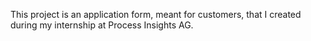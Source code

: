This project is an application form, meant for customers, that I created during my internship at Process Insights AG.
